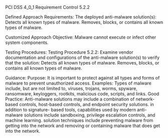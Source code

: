 PCI DSS 4_0_1 Requirement Control 5.2.2

Defined Approach Requirements:
The deployed anti-malware solution(s): Detects all known types of malware. Removes, blocks, or contains all known types of malware.

Customized Approach Objective:
Malware cannot execute or infect other system components.

Testing Procedures:
Testing Procedure 5.2.2: Examine vendor documentation and configurations of the anti-malware solution(s) to verify that the solution: Detects all known types of malware. Removes, blocks, or contains all known types of malware.

Guidance:
Purpose: It is important to protect against all types and forms of malware to prevent unauthorized access. Examples: Types of malware include, but are not limited to, viruses, trojans, worms, spyware, ransomware, keyloggers, rootkits, malicious code, scripts, and links. Good Practice: Anti-malware solutions may include a combination of network-based controls, host-based controls, and endpoint security solutions. in addition to signature- based tools, capabilities used by modern anti- malware solutions include sandboxing, privilege escalation controls, and machine learning. solution techniques include preventing malware from getting into the network and removing or containing malware that does get into the network.